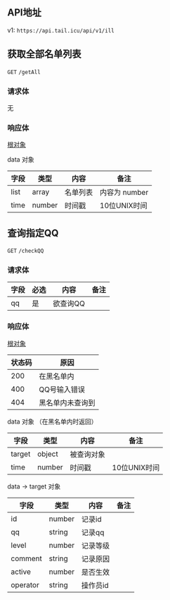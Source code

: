 
## API地址

v1: `https://api.tail.icu/api/v1/ill`

## 获取全部名单列表

`GET` `/getAll`

### 请求体

无

### 响应体

[根对象](../respData/#_2)

data 对象

| 字段 | 类型   | 内容     | 备注          |
| ---- | ------ | -------- | ------------- |
| list | array  | 名单列表 | 内容为 number |
| time | number | 时间戳   | 10位UNIX时间  |

## 查询指定QQ

`GET` `/checkQQ`

### 请求体

| 字段 | 必选 | 内容     | 备注 |
| ---- | ---- | -------- | ---- |
| qq   | 是   | 欲查询QQ |      |

### 响应体

[根对象](../respData/#_2)

| 状态码 | 原因             |
| ------ | ---------------- |
| 200    | 在黑名单内       |
| 400    | QQ号输入错误     |
| 404    | 黑名单内未查询到 |

data 对象 （在黑名单内时返回）

| 字段   | 类型   | 内容       | 备注         |
| ------ | ------ | ---------- | ------------ |
| target | object | 被查询对象 |              |
| time   | number | 时间戳     | 10位UNIX时间 |

data -> target 对象

| 字段     | 类型   | 内容     | 备注 |
| -------- | ------ | -------- | ---- |
| id       | number | 记录id   |      |
| qq       | string | 记录qq   |      |
| level    | number | 记录等级 |      |
| comment  | string | 记录原因 |      |
| active   | number | 是否生效 |      |
| operator | string | 操作员id |      |

